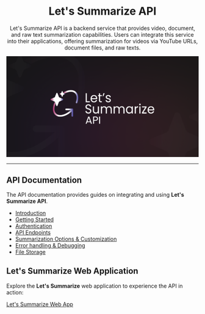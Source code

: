 <div align="center">

<h1>Let's Summarize API</h1>

<p>
Let's Summarize API is a backend service that provides video, document, and raw text summarization capabilities. Users can integrate this service into their applications, offering summarization for videos via YouTube URLs, document files, and raw texts.
</p>

<img src="./assets/thumb.png" alt="Let's Summarize API Logo" />

</div>

---

## API Documentation

The API documentation provides guides on integrating and using **Let's Summarize API**.

- [Introduction](./docs/introduction.md)
- [Getting Started](./docs/getting-started.md)
- [Authentication](./docs/authentication.md.md)
- [API Endpoints](./docs/api-endpoints.md)
- [Summarization Options & Customization](./docs/summarization-options-customization.md)
- [Error handling & Debugging](./docs/error-handling-debugging.md)
- [File Storage](./docs/file-storage.md)

## Let's Summarize Web Application

Explore the **Let's Summarize** web application to experience the API in action:

[Let's Summarize Web App](https://github.com/letssummarize/app)
